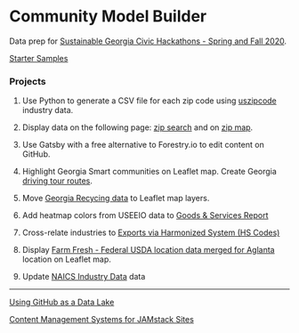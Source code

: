 # Community Model Builder

Data prep for [Sustainable Georgia Civic Hackathons - Spring and Fall 2020](https://model.georgia.org).  

[Starter Samples](samples/)  


### Projects

1. Use Python to generate a CSV file for each zip code using [uszipcode](https://uszipcode.readthedocs.io/01-Tutorial/index.html) industry data.

2. Display data on the following page: [zip search](zip/#zip=30315) and on [zip map](zip/leaflet/).  

3. Use Gatsby with a free alternative to Forestry.io to edit content on GitHub.  

4. Highlight Georgia Smart communities on Leaflet map.  Create Georgia <a href="samples/routing/">driving tour routes</a>.

5. Move [Georgia Recycing data](https://data.georgia.org/#processors) to Leaflet map layers.

6. Add heatmap colors from USEEIO data to 
[Goods & Services Report](https://modelearth.github.io/community/samples/dataset)
<!-- [Products - Bureau of Economic Analysis (BEA)](bea)  -->  

7. Cross-relate industries to [Exports via Harmonized System (HS Codes)](https://georgiadata.github.io/display/products/) 

8. Display [Farm Fresh - Federal USDA location data merged for Aglanta](farmfresh/ga) location on Leaflet map.  

9. Update [NAICS Industry Data](industries) data

<!--[Census Data by Zipcode](https://github.com/statedata/community)  -->

<hr>

[Using GitHub as a Data Lake](https://dzone.com/articles/using-github-as-a-data-lake)  

[Content Management Systems for JAMstack Sites](https://headlesscms.org/)  



